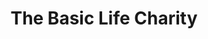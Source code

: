 ---
title: "The Basic Life Charity"
url: /felixstowe/the-basic-life-charity/
shop: Gebrauchtwaren
---